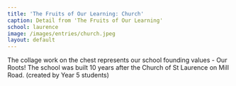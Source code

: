 ```yaml
---
title: 'The Fruits of Our Learning: Church'
caption: Detail from 'The Fruits of Our Learning'
school: laurence
image: /images/entries/church.jpeg
layout: default
---
```

The collage work on the chest represents our school founding values - Our Roots! The school was built 10 years after the Church of St Laurence on Mill Road. (created by Year 5 students)
